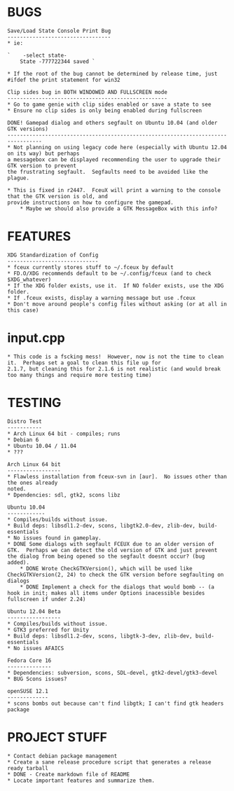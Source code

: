 BUGS
====
	Save/Load State Console Print Bug
	---------------------------------
	* ie:

	`	 -select state-
		State -777722344 saved `
	
	* If the root of the bug cannot be determined by release time, just #ifdef the print statement for win32
	
	Clip sides bug in BOTH WINDOWED AND FULLSCREEN mode
	---------------------------------------------------
	* Go to game genie with clip sides enabled or save a state to see
	* Ensure no clip sides is only being enabled during fullscreen

	DONE! Gamepad dialog and others segfault on Ubuntu 10.04 (and older GTK versions)
	---------------------------------------------------------------------------------
	* Not planning on using legacy code here (especially with Ubuntu 12.04 on its way) but perhaps 
	a messagebox can be displayed recommending the user to upgrade their GTK version to prevent
	the frustrating segfault.  Segfaults need to be avoided like the plague.

	* This is fixed in r2447.  FceuX will print a warning to the console that the GTK version is old, and 
	provide instructions on how to configure the gamepad.
		* Maybe we should also provide a GTK MessageBox with this info?

FEATURES
========
	XDG Standardization of Config
	-----------------------------
	* fceux currently stores stuff to ~/.fceux by default
	* FD.O/XDG recommends default to be ~/.config/fceux (and to check $XDG_whatever)
	* If the XDG folder exists, use it.  If NO folder exists, use the XDG folder.
	* If .fceux exists, display a warning message but use .fceux
	* Don't move around people's config files without asking (or at all in this case)

input.cpp
=========
	* This code is a fscking mess!  However, now is not the time to clean it.  Perhaps set a goal to clean this file up for
	2.1.7, but cleaning this for 2.1.6 is not realistic (and would break too many things and require more testing time)

TESTING
=======
	Distro Test
	-----------
	* Arch Linux 64 bit - compiles; runs
	* Debian 6
	* Ubuntu 10.04 / 11.04
	* ???

	Arch Linux 64 bit
	-----------------
	* Flawless installation from fceux-svn in [aur].  No issues other than the ones already 
	noted.
	* Dpendencies: sdl, gtk2, scons libz

	Ubuntu 10.04
	------------
	* Compiles/builds without issue.
	* Build deps: libsdl1.2-dev, scons, libgtk2.0-dev, zlib-dev, build-essentials
	* No issues found in gameplay.
	* DONE Some dialogs with segfault FCEUX due to an older version of GTK.  Perhaps we can detect the old version of GTK and just prevent the dialog from being opened so the segfault doesnt occur? (bug added).
		* DONE Wrote CheckGTKVersion(), which will be used like CheckGTKVersion(2, 24) to check the GTK version before segfaulting on dialogs
		* DONE Implement a check for the dialogs that would bomb -- (a hook in init; makes all items under Options inacessible besides fullscreen if under 2.24)

	Ubuntu 12.04 Beta
	-----------------
	* Compiles/builds without issue.
	* GTK3 preferred for Unity
	* Build deps: libsdl1.2-dev, scons, libgtk-3-dev, zlib-dev, build-essentials
	* No issues AFAICS

	Fedora Core 16
	--------------
	* Dependencies: subversion, scons, SDL-devel, gtk2-devel/gtk3-devel
	* BUG Scons issues?

	openSUSE 12.1
	-------------
	* scons bombs out because can't find libgtk; I can't find gtk headers package

PROJECT STUFF
=============
	* Contact debian package management
	* Create a sane release procedure script that generates a release ready tarball
	* DONE - Create markdown file of README
	* Locate important features and summarize them.

